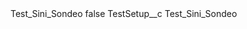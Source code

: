 <?xml version="1.0" encoding="UTF-8"?>
<CustomMetadata xmlns="http://soap.sforce.com/2006/04/metadata" xmlns:xsi="http://www.w3.org/2001/XMLSchema-instance" xmlns:xsd="http://www.w3.org/2001/XMLSchema">
    <label>Test_Sini_Sondeo</label>
    <protected>false</protected>
    <values>
        <field>TestSetup__c</field>
        <value xsi:type="xsd:string">Test_Sini_Sondeo</value>
    </values>
</CustomMetadata>
